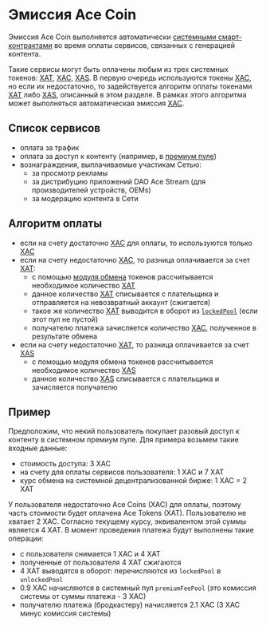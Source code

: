 # Эмиссия Ace Coin

Эмиссия Ace Coin выполняется автоматически [системными смарт-контрактами][1] во время
оплаты сервисов, связанных с генерацией контента.

Такие сервисы могут быть оплачены любым из трех системных токенов: [XAT][6], [XAC][5], [XAS][7]. В первую очередь
используются токены [XAC][5], но если их недостаточно, то задействуется алгоритм
оплаты токенами [XAT][6] либо [XAS][7], описанный в этом разделе. В рамках этого алгоритма
может выполняться автоматическая эмиссия [XAC][5].


## Список сервисов

- оплата за трафик
- оплата за доступ к контенту (например, в [премиум пуле][2])
- вознаграждения, выплачиваемые участикам Сетью:
    - за просмотр рекламы
    - за дистрибуцию приложений DAO Ace Stream (для производителей устройств, OEMs)
    - за модерацию контента в Сети


## Алгоритм оплаты

- если на счету достаточно [XAC][5] для оплаты, то используются только [XAC][5]
- если на счету недостаточно [XAC][5], то разница оплачивается за счет [XAT][6]:
    - с помощью [модуля обмена][3] токенов рассчитывается необходимое количество [XAT][6]
    - данное количество [XAT][6] списывается с плательщика и отправляется на невозвратный аккаунт (сжигается)
    - такое же количество [XAT][6] выводится в оборот из [`lockedPool`][4] (если этот пул не пустой)
    - получателю платежа зачисляется количество [XAC][5], полученное в результате обмена
- если на счету недостаточно [XAT][6], то разница оплачивается за счет [XAS][7]
    - с помощью модуля обмена токенов рассчитывается необходимое количество [XAS][7]
    - данное количество [XAS][7] списывается с плательщика и зачисляется получателю


## Пример

Предположим, что некий пользователь покупает разовый доступ к контенту в системном премиум пуле.
Для примера возьмем такие входные данные:

- стоимость доступа: 3 XAC
- на счету для оплаты сервисов пользователя: 1 XAC и 7 XAT
- курс обмена на системной децентрализованной бирже: 1 XAC = 2 XAT

У пользователя недостаточно Ace Coins (XAC) для оплаты, поэтому часть стоимости будет оплачена Ace Tokens (XAT).
Пользователю не хватает 2 XAC.
Согласно текущему курсу, эквивалентом этой суммы является 4 XAT.
В момент проведения платежа будут выполнены такие операции:

- с пользователя снимается 1 XAC и 4 XAT
- полученные от пользователя 4 XAT сжигаются
- 4 XAT выводятся в оборот: перечисляются из `lockedPool` в `unlockedPool`
- 0.9 XAC начисляются в системный пул `premiumFeePool` (это комиссия системы от суммы платежа - 3 XAC)
- получателю платежа (бродкастеру) начисляется 2.1 XAC (3 XAC минус комиссия системы)


[1]: ../glossary/system-smart-contracts.md
[2]: ../services/premium-pool.md
[3]: exchange.md
[4]: ../glossary/system-pools.md#lockedpool
[5]: ../system-tokens/ace-coin.md
[6]: ../system-tokens/ace-token.md
[7]: ../system-tokens/ace-asset.md